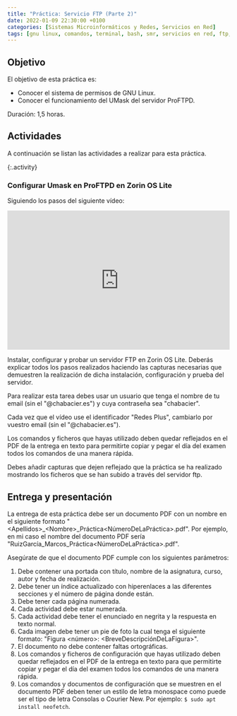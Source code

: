 ```yaml
---
title: "Práctica: Servicio FTP (Parte 2)"
date: 2022-01-09 22:30:00 +0100
categories: [Sistemas Microinformáticos y Redes, Servicios en Red]
tags: [gnu linux, comandos, terminal, bash, smr, servicios en red, ftp, práctica]
---
```


## Objetivo

El objetivo de esta práctica es:

- Conocer el sistema de permisos de GNU Linux.
- Conocer el funcionamiento del UMask del servidor ProFTPD.

Duración: 1,5 horas.

## Actividades

A continuación se listan las actividades a realizar para esta práctica.

{:.activity}
### Configurar Umask en ProFTPD en Zorin OS Lite

Siguiendo los pasos del siguiente vídeo:

<iframe width="100%" height="315" src="https://www.youtube.com/embed/MW4Wa0__S50" title="YouTube video player" frameborder="0" allow="accelerometer; autoplay; clipboard-write; encrypted-media; gyroscope; picture-in-picture" allowfullscreen></iframe>

Instalar, configurar y probar un servidor FTP en Zorin OS Lite. Deberás explicar todos los pasos realizados haciendo las capturas necesarias que demuestren la realización de dicha instalación, configuración y prueba del servidor.

Para realizar esta tarea debes usar un usuario que tenga el nombre de tu email (sin el "@chabacier.es") y cuya contraseña sea "chabacier".

Cada vez que el vídeo use el identificador "Redes Plus", cambiarlo por vuestro email (sin el "@chabacier.es").

Los comandos y ficheros que hayas utilizado deben quedar reflejados en el PDF de la entrega en texto para permitirte copiar y pegar el día del examen todos los comandos de una manera rápida.

Debes añadir capturas que dejen reflejado que la práctica se ha realizado mostrando los ficheros que se han subido a través del servidor ftp.


## Entrega y presentación

La entrega de esta práctica debe ser un documento PDF con un nombre en el siguiente formato "\<Apellidos\>_\<Nombre\>_Práctica\<NúmeroDeLaPráctica\>.pdf". Por ejemplo, en mi caso el nombre del documento PDF sería "RuizGarcía_Marcos_Práctica\<NúmeroDeLaPráctica\>.pdf".

Asegúrate de que el documento PDF cumple con los siguientes parámetros:

1. Debe contener una portada con título, nombre de la asignatura, curso, autor y fecha de realización.
2. Debe tener un índice actualizado con hiperenlaces a las diferentes secciones y el número de página donde están.
3. Debe tener cada página numerada.
4. Cada actividad debe estar numerada. 
5. Cada actividad debe tener el enunciado en negrita y la respuesta en texto normal.
6. Cada imagen debe tener un pie de foto la cual tenga el siguiente formato: "Figura \<número\>: \<BreveDescripciónDeLaFigura\>".
7. El documento no debe contener faltas ortográficas.
8. Los comandos y ficheros de configuración que hayas utilizado deben quedar reflejados en el PDF de la entrega en texto para que permitirte copiar y pegar el día del examen todos los comandos de una manera rápida.
9. Los comandos y documentos de configuración que se muestren en el documento PDF deben tener un estilo de letra monospace como puede ser el tipo de letra Consolas o Courier New. Por ejemplo: `$ sudo apt install neofetch`.
